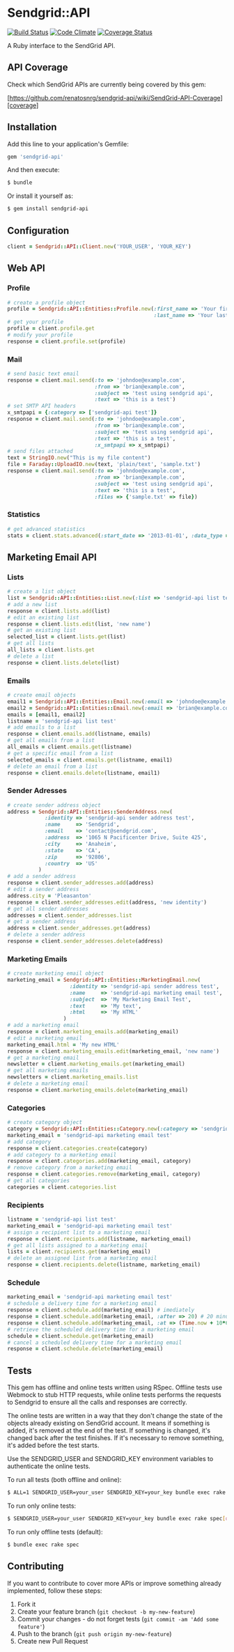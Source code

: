 # Sendgrid::API

[![Build Status](https://secure.travis-ci.org/renatosnrg/sendgrid-api.png?branch=master)][gem]
[![Code Climate](https://codeclimate.com/github/renatosnrg/sendgrid-api.png)][codeclimate]
[![Coverage Status](https://coveralls.io/repos/renatosnrg/sendgrid-api/badge.png?branch=master)][coveralls]

[gem]: http://travis-ci.org/renatosnrg/sendgrid-api
[codeclimate]: https://codeclimate.com/github/renatosnrg/sendgrid-api
[coveralls]: https://coveralls.io/r/renatosnrg/sendgrid-api

A Ruby interface to the SendGrid API.

## API Coverage

Check which SendGrid APIs are currently being covered by this gem:

[https://github.com/renatosnrg/sendgrid-api/wiki/SendGrid-API-Coverage][coverage]

[coverage]: https://github.com/renatosnrg/sendgrid-api/wiki/SendGrid-API-Coverage

## Installation

Add this line to your application's Gemfile:

```ruby
gem 'sendgrid-api'
```

And then execute:

```bash
$ bundle
```

Or install it yourself as:

```bash
$ gem install sendgrid-api
```

## Configuration

```ruby
client = Sendgrid::API::Client.new('YOUR_USER', 'YOUR_KEY')
```

## Web API

### Profile

```ruby
# create a profile object
profile = Sendgrid::API::Entities::Profile.new(:first_name => 'Your first name',
                                               :last_name => 'Your last name')
# get your profile
profile = client.profile.get
# modify your profile
response = client.profile.set(profile)
```

### Mail

```ruby
# send basic text email
response = client.mail.send(:to => 'johndoe@example.com',
                            :from => 'brian@example.com',
                            :subject => 'test using sendgrid api',
                            :text => 'this is a test')
# set SMTP API headers
x_smtpapi = {:category => ['sendgrid-api test']}
response = client.mail.send(:to => 'johndoe@example.com',
                            :from => 'brian@example.com',
                            :subject => 'test using sendgrid api',
                            :text => 'this is a test',
                            :x_smtpapi => x_smtpapi)
# send files attached
text = StringIO.new("This is my file content")
file = Faraday::UploadIO.new(text, 'plain/text', 'sample.txt')
response = client.mail.send(:to => 'johndoe@example.com',
                            :from => 'brian@example.com',
                            :subject => 'test using sendgrid api',
                            :text => 'this is a test',
                            :files => {'sample.txt' => file})
```

### Statistics

```ruby
# get advanced statistics
stats = client.stats.advanced(:start_date => '2013-01-01', :data_type => 'global')
```

## Marketing Email API

### Lists

```ruby
# create a list object
list = Sendgrid::API::Entities::List.new(:list => 'sendgrid-api list test')
# add a new list
response = client.lists.add(list)
# edit an existing list
response = client.lists.edit(list, 'new name')
# get an existing list
selected_list = client.lists.get(list)
# get all lists
all_lists = client.lists.get
# delete a list
response = client.lists.delete(list)
```

### Emails

```ruby
# create email objects
email1 = Sendgrid::API::Entities::Email.new(:email => 'johndoe@example.com', :name => 'John Doe')
email2 = Sendgrid::API::Entities::Email.new(:email => 'brian@example.com', :name => 'Brian')
emails = [email1, email2]
listname = 'sendgrid-api list test'
# add emails to a list
response = client.emails.add(listname, emails)
# get all emails from a list
all_emails = client.emails.get(listname)
# get a specific email from a list
selected_emails = client.emails.get(listname, email1)
# delete an email from a list
response = client.emails.delete(listname, email1)
```

### Sender Adresses

```ruby
# create sender address object
address = Sendgrid::API::Entities::SenderAddress.new(
            :identity => 'sendgrid-api sender address test',
            :name     => 'Sendgrid',
            :email    => 'contact@sendgrid.com',
            :address  => '1065 N Pacificenter Drive, Suite 425',
            :city     => 'Anaheim',
            :state    => 'CA',
            :zip      => '92806',
            :country  => 'US'
          )
# add a sender address
response = client.sender_addresses.add(address)
# edit a sender address
address.city = 'Pleasanton'
response = client.sender_addresses.edit(address, 'new identity')
# get all sender addresses
addresses = client.sender_addresses.list
# get a sender address
address = client.sender_addresses.get(address)
# delete a sender address
response = client.sender_addresses.delete(address)
```

### Marketing Emails

```ruby
# create marketing email object
marketing_email = Sendgrid::API::Entities::MarketingEmail.new(
                    :identity => 'sendgrid-api sender address test',
                    :name     => 'sendgrid-api marketing email test',
                    :subject  => 'My Marketing Email Test',
                    :text     => 'My text',
                    :html     => 'My HTML'
                  )
# add a marketing email
response = client.marketing_emails.add(marketing_email)
# edit a marketing email
marketing_email.html = 'My new HTML'
response = client.marketing_emails.edit(marketing_email, 'new name')
# get a marketing email
newsletter = client.marketing_emails.get(marketing_email)
# get all marketing emails
newsletters = client.marketing_emails.list
# delete a marketing email
response = client.marketing_emails.delete(marketing_email)
```

### Categories

```ruby
# create category object
category = Sendgrid::API::Entities::Category.new(:category => 'sendgrid-api test')
marketing_email = 'sendgrid-api marketing email test'
# add category
response = client.categories.create(category)
# add category to a marketing email
response = client.categories.add(marketing_email, category)
# remove category from a marketing email
response = client.categories.remove(marketing_email, category)
# get all categories
categories = client.categories.list
```

### Recipients

```ruby
listname = 'sendgrid-api list test'
marketing_email = 'sendgrid-api marketing email test'
# assign a recipient list to a marketing email
response = client.recipients.add(listname, marketing_email)
# get all lists assigned to a marketing email
lists = client.recipients.get(marketing_email)
# delete an assigned list from a marketing email
response = client.recipients.delete(listname, marketing_email)
```

### Schedule

```ruby
marketing_email = 'sendgrid-api marketing email test'
# schedule a delivery time for a marketing email
response = client.schedule.add(marketing_email) # imediately
response = client.schedule.add(marketing_email, :after => 20) # 20 minutes from now
response = client.schedule.add(marketing_email, :at => (Time.now + 10*60)) # 10 minutes from now
# retrieve the scheduled delivery time for a marketing email
schedule = client.schedule.get(marketing_email)
# cancel a scheduled delivery time for a marketing email
response = client.schedule.delete(marketing_email)
```

## Tests

This gem has offline and online tests written using RSpec. Offline tests use Webmock to stub HTTP requests, while online tests performs the requests to Sendgrid to ensure all the calls and responses are correctly.

The online tests are written in a way that they don't change the state of the objects already existing on SendGrid account. It means if something is added, it's removed at the end of the test. If something is changed, it's changed back after the test finishes. If it's necessary to remove something, it's added before the test starts.

Use the SENDGRID_USER and SENDGRID_KEY environment variables to authenticate the online tests.

To run all tests (both offline and online):
```bash
$ ALL=1 SENDGRID_USER=your_user SENDGRID_KEY=your_key bundle exec rake spec
```

To run only online tests:
```bash
$ SENDGRID_USER=your_user SENDGRID_KEY=your_key bundle exec rake spec[online]
```

To run only offline tests (default):
```bash
$ bundle exec rake spec
```

## Contributing

If you want to contribute to cover more APIs or improve something already implemented, follow these steps:

1. Fork it
2. Create your feature branch (`git checkout -b my-new-feature`)
3. Commit your changes - do not forget tests (`git commit -am 'Add some feature'`)
4. Push to the branch (`git push origin my-new-feature`)
5. Create new Pull Request
